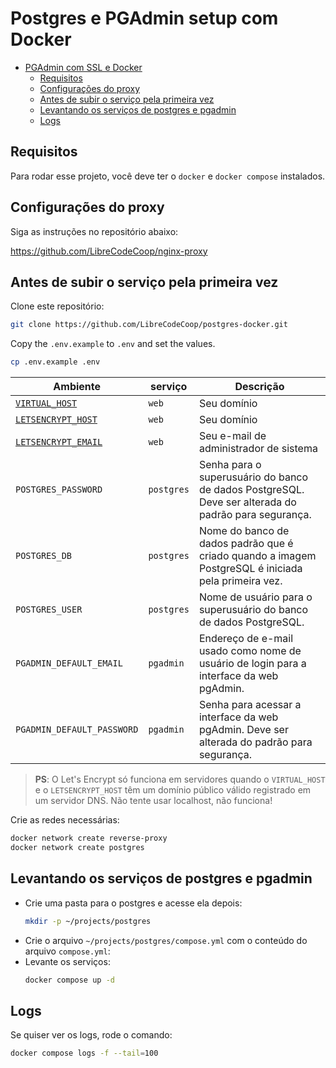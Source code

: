 # Postgres e PGAdmin setup com Docker

- [PGAdmin com SSL e Docker](#pgadmin-com-ssl-e-docker)
  - [Requisitos](#requisitos)
  - [Configurações do proxy](#configurações-do-proxy)
  - [Antes de subir o serviço pela primeira vez](#antes-de-subir-o-serviço-pela-primeira-vez)
  - [Levantando os serviços de postgres e pgadmin](#levantando-os-serviços-de-postgres-e-pgadmin)
  - [Logs](#logs)

## Requisitos

Para rodar esse projeto, você deve ter o `docker` e `docker compose` instalados.

## Configurações do proxy

Siga as instruções no repositório abaixo:

https://github.com/LibreCodeCoop/nginx-proxy

## Antes de subir o serviço pela primeira vez

Clone este repositório:
  ```bash
  git clone https://github.com/LibreCodeCoop/postgres-docker.git
  ```
Copy the `.env.example` to `.env` and set the values.
  
  ```bash
  cp .env.example .env
  ```

| Ambiente | serviço | Descrição |
|-------------|---------|-------|
| [`VIRTUAL_HOST`](https://github.com/nginx-proxy/nginx-proxy#usage) | `web` | Seu domínio |
| [`LETSENCRYPT_HOST`](https://github.com/nginx-proxy/docker-letsencrypt-nginx-proxy-companion/blob/master/docs/Basic-usage.md#step-3---proxyed-containers) | `web` | Seu domínio |
| [`LETSENCRYPT_EMAIL`](https://github.com/nginx-proxy/docker-letsencrypt-nginx-proxy-companion/blob/master/docs/Let's-Encrypt-and-ACME.md#contact-address) | `web` | Seu e-mail de administrador de sistema |
| `POSTGRES_PASSWORD` | `postgres` | Senha para o superusuário do banco de dados PostgreSQL. Deve ser alterada do padrão para segurança. |
| `POSTGRES_DB` | `postgres` | Nome do banco de dados padrão que é criado quando a imagem PostgreSQL é iniciada pela primeira vez. |
| `POSTGRES_USER` | `postgres` | Nome de usuário para o superusuário do banco de dados PostgreSQL. |
| `PGADMIN_DEFAULT_EMAIL` | `pgadmin` | Endereço de e-mail usado como nome de usuário de login para a interface da web pgAdmin. |
| `PGADMIN_DEFAULT_PASSWORD` | `pgadmin` | Senha para acessar a interface da web pgAdmin. Deve ser alterada do padrão para segurança. |

> **PS**: O Let's Encrypt só funciona em servidores quando o `VIRTUAL_HOST` e o `LETSENCRYPT_HOST` têm um domínio público válido registrado em um servidor DNS. Não tente usar localhost, não funciona!

Crie as redes necessárias:

  ```bash
  docker network create reverse-proxy
  docker network create postgres
  ```

## Levantando os serviços de postgres e pgadmin

* Crie uma pasta para o postgres e acesse ela depois:
  ```bash
  mkdir -p ~/projects/postgres
  ```
* Crie o arquivo `~/projects/postgres/compose.yml` com o conteúdo do arquivo `compose.yml`:
* Levante os serviços:
  ```bash
  docker compose up -d
  ```
## Logs
Se quiser ver os logs, rode o comando:
  ```bash
  docker compose logs -f --tail=100
  ```

